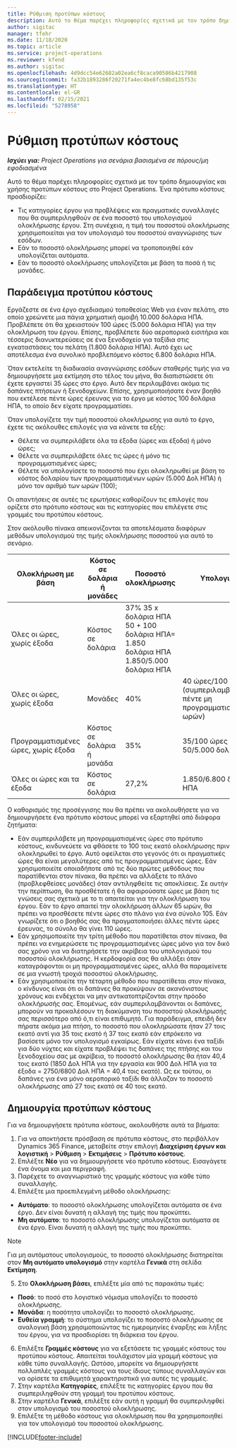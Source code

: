 ```yaml
---
title: Ρύθμιση προτύπων κόστους
description: Αυτό το θέμα παρέχει πληροφορίες σχετικά με τον τρόπο δημιουργίας και χρήσης προτύπων κόστους στο Project Operations.
author: sigitac
manager: tfehr
ms.date: 11/18/2020
ms.topic: article
ms.service: project-operations
ms.reviewer: kfend
ms.author: sigitac
ms.openlocfilehash: 4d9dcc54e62682a02ea6cf8caca90586b4217908
ms.sourcegitcommit: fa32b1893286f20271fa4ec4be8fc68bd135f53c
ms.translationtype: HT
ms.contentlocale: el-GR
ms.lasthandoff: 02/15/2021
ms.locfileid: "5278958"
---
```

# <a name="set-up-cost-templates"></a>Ρύθμιση προτύπων κόστους

_**Ισχύει για:** Project Operations για σενάρια βασισμένα σε πόρους/μη εφοδιασμένα_


Αυτό το θέμα παρέχει πληροφορίες σχετικά με τον τρόπο δημιουργίας και χρήσης προτύπων κόστους στο Project Operations. Ένα πρότυπο κόστους προσδιορίζει:

- Τις κατηγορίες έργου για προβλέψεις και πραγματικές συναλλαγές που θα συμπεριληφθούν σε ένα ποσοστό του υπολογισμού ολοκλήρωσης έργου. Στη συνέχεια, η τιμή του ποσοστού ολοκλήρωσης χρησιμοποιείται για τον υπολογισμό του ποσοστού αναγνώρισης των εσόδων.
- Εάν το ποσοστό ολοκλήρωσης μπορεί να τροποποιηθεί εάν υπολογίζεται αυτόματα.
- Εάν το ποσοστό ολοκλήρωσης υπολογίζεται με βάση τα ποσά ή τις μονάδες.

## <a name="cost-template-example"></a>Παράδειγμα προτύπου κόστους

Εργάζεστε σε ένα έργο σχεδιασμού τοποθεσίας Web για έναν πελάτη, στο οποίο χρεώνετε μια πάγια χρηματική αμοιβή 10.000 δολάρια ΗΠΑ. Προβλέπετε ότι θα χρειαστούν 100 ώρες (5.000 δολάρια ΗΠΑ) για την ολοκλήρωση του έργου. Επίσης, προβλέπετε δύο αεροπορικά εισιτήρια και τέσσερις διανυκτερεύσεις σε ένα ξενοδοχείο για ταξίδια στις εγκαταστάσεις του πελάτη (1.800 δολάρια ΗΠΑ). Αυτό έχει ως αποτέλεσμα ένα συνολικό προβλεπόμενο κόστος 6.800 δολάρια ΗΠΑ.

Όταν εκτελείτε τη διαδικασία αναγνώρισης εσόδων σταθερής τιμής για να δημιουργήσετε μια εκτίμηση στο τέλος του μήνα, θα διαπιστώσετε ότι έχετε εργαστεί 35 ώρες στο έργο. Αυτό δεν περιλαμβάνει ακόμα τις δαπάνες πτήσεων ή ξενοδοχείων. Επίσης, χρησιμοποιήσατε έναν βοηθό που εκτέλεσε πέντε ώρες έρευνας για το έργο με κόστος 100 δολάρια ΗΠΑ, το οποίο δεν είχατε προγραμματίσει.

Όταν υπολογίζετε την τιμή ποσοστού ολοκλήρωσης για αυτό το έργο, έχετε τις ακόλουθες επιλογές για να κάνετε τα εξής:

- Θέλετε να συμπεριλάβετε όλα τα έξοδα (ώρες και έξοδα) ή μόνο ώρες;
- Θέλετε να συμπεριλάβετε όλες τις ώρες ή μόνο τις προγραμματισμένες ώρες;
- Θέλετε να υπολογίσετε το ποσοστό που έχει ολοκληρωθεί με βάση το κόστος δολαρίου των προγραμματισμένων ωρών (5.000 Δολ ΗΠΑ) ή μόνο τον αριθμό των ωρών (100);

Οι απαντήσεις σε αυτές τις ερωτήσεις καθορίζουν τις επιλογές που ορίζετε στο πρότυπο κόστους και τις κατηγορίες που επιλέγετε στις γραμμές του προτύπου κόστους.

Στον ακόλουθο πίνακα απεικονίζονται τα αποτελέσματα διαφόρων μεθόδων υπολογισμού της τιμής ολοκλήρωσης ποσοστού για αυτό το σενάριο.

| Ολοκλήρωση με βάση | Κόστος σε δολάρια ή μονάδες | Ποσοστό ολοκλήρωσης | Υπολογισμός |
| --- | --- | --- | --- |
| Όλες οι ώρες, χωρίς έξοδα | Κόστος σε δολάρια | 37% 35 x δολάρια ΗΠΑ 50 + 100 δολάρια ΗΠΑ= 1.850 δολάρια ΗΠΑ 1.850/5.000 δολάρια ΗΠΑ |
| Όλες οι ώρες, χωρίς έξοδα | Μονάδες | 40% | 40 ώρες/100 ώρες (συμπεριλαμβανομένων πέντε μη προγραμματισμένων ωρών) |
| Προγραμματισμένες ώρες, χωρίς έξοδα | Κόστος σε δολάρια ή μονάδα | 35% | 35/100 ώρες ή 35 x 50/5.000 δολάρια ΗΠΑ |
| Όλες οι ώρες και τα έξοδα | Κόστος σε δολάρια | 27,2% | 1.850/6.800 δολάρια ΗΠΑ |

Ο καθορισμός της προσέγγισης που θα πρέπει να ακολουθήσετε για να δημιουργήσετε ένα πρότυπο κόστους μπορεί να εξαρτηθεί από διάφορα ζητήματα:

- Εάν συμπεριλάβετε μη προγραμματισμένες ώρες στο πρότυπο κόστους, κινδυνεύετε να φθάσετε το 100 τοις εκατό ολοκλήρωσης πριν ολοκληρωθεί το έργο. Αυτό οφείλεται στο γεγονός ότι οι πραγματικές ώρες θα είναι μεγαλύτερες από τις προγραμματισμένες ώρες. Εάν χρησιμοποιείτε οποιαδήποτε από τις δύο πρώτες μεθόδους που παρατίθενται στον πίνακα, θα πρέπει να αλλάξετε το πλάνο (προβλεφθείσες μονάδες) όταν αντιληφθείτε τις αποκλίσεις. Σε αυτήν την περίπτωση, θα προσθέτατε ή θα αφαιρούσατε ώρες με βάση τις γνώσεις σας σχετικά με το τι απαιτείται για την ολοκλήρωση του έργου. Εάν το έργο απαιτεί την ολοκλήρωση άλλων 65 ωρών, θα πρέπει να προσθέσετε πέντε ώρες στο πλάνο για ένα σύνολο 105. Εάν γνωρίζετε ότι ο βοηθός σας θα πραγματοποιήσει άλλες πέντε ώρες έρευνας, το σύνολο θα γίνει 110 ώρες.
- Εάν χρησιμοποιείτε την τρίτη μέθοδο που παρατίθεται στον πίνακα, θα πρέπει να ενημερώσετε τις προγραμματισμένες ώρες μόνο για τον δικό σας χρόνο για να διατηρήσετε την ακρίβεια του υπολογισμού του ποσοστού ολοκλήρωσης. Η κερδοφορία σας θα αλλάξει όταν καταγράφονται οι μη προγραμματισμένες ώρες, αλλά θα παραμείνετε σε μια γνωστή τροχιά ποσοστού ολοκλήρωσης.
- Εάν χρησιμοποιείτε την τέταρτη μέθοδο που παρατίθεται στον πίνακα, ο κίνδυνος είναι ότι οι δαπάνες θα προκύψουν σε ακανόνιστους χρόνους και ενδέχεται να μην αντικατοπτρίζονται στην πρόοδο ολοκλήρωσής σας. Επομένως, εάν συμπεριλαμβάνονται οι δαπάνες, μπορούν να προκαλέσουν τη διακύμανση του ποσοστού ολοκλήρωσής σας περισσότερο από ό,τι είναι επιθυμητό. Για παράδειγμα, επειδή δεν πήρατε ακόμα μια πτήση, το ποσοστό που ολοκληρώσατε ήταν 27 τοις εκατό αντί για 35 τοις εκατό ή 37 τοις εκατό εάν επρόκειτο να βασίσετε μόνο τον υπολογισμό εγκαίρως. Εάν είχατε κάνει ένα ταξίδι για δύο νύχτες και είχατε προβλέψει τις δαπάνες της πτήσης και του ξενοδοχείου σας με ακρίβεια, το ποσοστό ολοκλήρωσης θα ήταν 40,4 τοις εκατό (1850 Δολ ΗΠΑ για την εργασία και 900 Δολ ΗΠΑ για τα έξοδα = 2750/6800 Δολ ΗΠΑ = 40,4 τοις εκατό). Ως εκ τούτου, οι δαπάνες για ένα μόνο αεροπορικό ταξίδι θα άλλαζαν το ποσοστό ολοκλήρωσης από 27 τοις εκατό σε 40 τοις εκατό.

## <a name="create-cost-templates"></a>Δημιουργία προτύπων κόστους
Για να δημιουργήσετε πρότυπα κόστους, ακολουθήστε αυτά τα βήματα:

1. Για να αποκτήσετε πρόσβαση σε πρότυπα κόστους, στο περιβάλλον Dynamics 365 Finance, μεταβείτε στην επιλογή **Διαχείριση έργων και λογιστική** > **Ρύθμιση** > **Εκτιμήσεις** > **Πρότυπο κόστους**.
2. Επιλέξτε **Νέο** για να δημιουργήσετε νέο πρότυπο κόστους. Εισαγάγετε ένα όνομα και μια περιγραφή.
3. Παρέχετε το αναγνωριστικό της γραμμής κόστους για κάθε τύπο συναλλαγής.
4. Επιλέξτε μια προεπιλεγμένη μέθοδο ολοκλήρωσης:

  - **Αυτόματο**: το ποσοστό ολοκλήρωσης υπολογίζεται αυτόματα σε ένα έργο. Δεν είναι δυνατή η αλλαγή της τιμής που προκύπτει.
  - **Μη αυτόματο**: το ποσοστό ολοκλήρωσης υπολογίζεται αυτόματα σε ένα έργο. Είναι δυνατή η αλλαγή της τιμής που προκύπτει.

  > [!NOTE]
  > Για μη αυτόματους υπολογισμούς, το ποσοστό ολοκλήρωσης διατηρείται στον **Μη αυτόματο υπολογισμό** στην καρτέλα **Γενικά** στη σελίδα **Εκτίμηση**.

5. Στο **Ολοκλήρωση βάσει**, επιλέξτε μία από τις παρακάτω τιμές:

  - **Ποσό**: το ποσό στο λογιστικό νόμισμα υπολογίζει το ποσοστό ολοκλήρωσης.
  - **Μονάδα**: η ποσότητα υπολογίζει το ποσοστό ολοκλήρωσης.
  - **Ευθεία γραμμή**: το σύστημα υπολογίζει το ποσοστό ολοκλήρωσης σε αναλογική βάση χρησιμοποιώντας τις ημερομηνίες έναρξης και λήξης του έργου, για να προσδιορίσει τη διάρκεια του έργου.

6. Επιλέξτε **Γραμμές κόστους** για να εξετάσετε τις γραμμές κόστους του προτύπου κόστους. Απαιτείται τουλάχιστον μία γραμμή κόστους για κάθε τύπο συναλλαγής. Ωστόσο, μπορείτε να δημιουργήσετε πολλαπλές γραμμές κόστους για τους ίδιους τύπους συναλλαγών και να ορίσετε τα επιθυμητά χαρακτηριστικά για αυτές τις γραμμές.
7. Στην καρτέλα **Κατηγορίες**, επιλέξτε τις κατηγορίες έργου που θα συμπεριληφθούν στη γραμμή του προτύπου κόστους.
8. Στην καρτέλα **Γενικά**, επιλέξτε εάν αυτή η γραμμή θα συμπεριληφθεί στον υπολογισμό του ποσοστού ολοκλήρωσης.
9. Επιλέξτε τη μέθοδο κόστους για ολοκλήρωση που θα χρησιμοποιηθεί για τον υπολογισμό του ποσοστού ολοκλήρωσης.


[!INCLUDE[footer-include](../includes/footer-banner.md)]